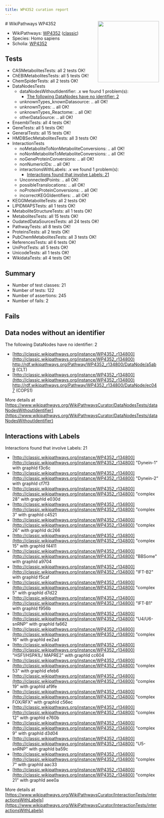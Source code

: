 ```yaml
---
title: WP4352 curation report
---
```


<img style="float: right; width: 200px" src="https://upload.wikimedia.org/wikipedia/commons/thumb/8/83/Wplogo_with_text_500.png/640px-Wplogo_with_text_500.png" />
# WikiPathways WP4352

* WikiPathways: [WP4352](https://wikipathways.org/pathways/WP4352) ([classic](https://classic.wikipathways.org/instance/WP4352))
* Species: Homo sapiens
* Scholia: [WP4352](https://scholia.toolforge.org/wikipathways/WP4352)
## Tests
* CASMetabolitesTests: all 2 tests OK!
* ChEBIMetabolitesTests: all 5 tests OK!
* ChemSpiderTests: all 2 tests OK!
* DataNodesTests
    * dataNodesWithoutIdentifier: .x we found 1 problem(s):
        * [The following DataNodes have no identifier: 2](#d2d32fa1)
    * unknownTypes_knownDatasource: .. all OK!
    * unknownTypes: .. all OK!
    * unknownTypes_Reactome: .. all OK!
    * otherDataSource: .. all OK!
* EnsemblTests: all 4 tests OK!
* GeneTests: all 5 tests OK!
* GeneralTests: all 15 tests OK!
* HMDBSecMetabolitesTests: all 3 tests OK!
* InteractionTests
    * noMetaboliteToNonMetaboliteConversions: .. all OK!
    * noNonMetaboliteToMetaboliteConversions: .. all OK!
    * noGeneProteinConversions: .. all OK!
    * nonNumericIDs: .. all OK!
    * interactionsWithLabels: .x we found 1 problem(s):
        * [Interactions found that involve Labels: 21](#fe97a8d8)
    * UnconnectedPoints: .. all OK!
    * possibleTranslocations: .. all OK!
    * noProteinProteinConversions: .. all OK!
    * incorrectKEGGIdentifiers: .. all OK!
* KEGGMetaboliteTests: all 2 tests OK!
* LIPIDMAPSTests: all 1 tests OK!
* MetaboliteStructureTests: all 1 tests OK!
* MetabolitesTests: all 15 tests OK!
* OudatedDataSourcesTests: all 24 tests OK!
* PathwayTests: all 8 tests OK!
* ProteinsTests: all 2 tests OK!
* PubChemMetabolitesTests: all 3 tests OK!
* ReferencesTests: all 6 tests OK!
* UniProtTests: all 5 tests OK!
* UnicodeTests: all 1 tests OK!
* WikidataTests: all 4 tests OK!


## Summary

* Number of test classes: 21
* Number of tests: 122
* Number of assertions: 245
* Number of fails: 2

## Fails

<a name="d2d32fa1" />

## Data nodes without an identifier

The following DataNodes have no identifier: 2

* [http://classic.wikipathways.org/instance/WP4352_r134800](http://classic.wikipathways.org/instance/WP4352_r134800) http://rdf.wikipathways.org/Pathway/WP4352_r134800/DataNode/a5ab9 (CLT)
* [http://classic.wikipathways.org/instance/WP4352_r134800](http://classic.wikipathways.org/instance/WP4352_r134800) http://rdf.wikipathways.org/Pathway/WP4352_r134800/DataNode/ec047 (COPS1)


More details at [https://www.wikipathways.org/WikiPathwaysCurator/DataNodesTests/dataNodesWithoutIdentifier](https://www.wikipathways.org/WikiPathwaysCurator/DataNodesTests/dataNodesWithoutIdentifier)

<a name="fe97a8d8" />

## Interactions with Labels

Interactions found that involve Labels: 21

* [http://classic.wikipathways.org/instance/WP4352_r134800](http://classic.wikipathways.org/instance/WP4352_r134800) "Dynein-1" with graphId f3c6c
* [http://classic.wikipathways.org/instance/WP4352_r134800](http://classic.wikipathways.org/instance/WP4352_r134800) "Dynein-2" with graphId cf7f3
* [http://classic.wikipathways.org/instance/WP4352_r134800](http://classic.wikipathways.org/instance/WP4352_r134800) "complex 28" with graphId e030d
* [http://classic.wikipathways.org/instance/WP4352_r134800](http://classic.wikipathways.org/instance/WP4352_r134800) "complex 3" with graphId c4521
* [http://classic.wikipathways.org/instance/WP4352_r134800](http://classic.wikipathways.org/instance/WP4352_r134800) "complex 26" with graphId dc266
* [http://classic.wikipathways.org/instance/WP4352_r134800](http://classic.wikipathways.org/instance/WP4352_r134800) "complex 15" with graphId f4411
* [http://classic.wikipathways.org/instance/WP4352_r134800](http://classic.wikipathways.org/instance/WP4352_r134800) "BBSome" with graphId a9704
* [http://classic.wikipathways.org/instance/WP4352_r134800](http://classic.wikipathways.org/instance/WP4352_r134800) "IFT-B2" with graphId f5caf
* [http://classic.wikipathways.org/instance/WP4352_r134800](http://classic.wikipathways.org/instance/WP4352_r134800) "complex 5" with graphId d7d22
* [http://classic.wikipathways.org/instance/WP4352_r134800](http://classic.wikipathways.org/instance/WP4352_r134800) "IFT-B1" with graphId f956b
* [http://classic.wikipathways.org/instance/WP4352_r134800](http://classic.wikipathways.org/instance/WP4352_r134800) "U4/U6-snRNP" with graphId fa662
* [http://classic.wikipathways.org/instance/WP4352_r134800](http://classic.wikipathways.org/instance/WP4352_r134800) "complex 16" with graphId ee2ad
* [http://classic.wikipathways.org/instance/WP4352_r134800](http://classic.wikipathways.org/instance/WP4352_r134800) "HSF1/HSPA1L/
MAPRE2" with graphId cc604
* [http://classic.wikipathways.org/instance/WP4352_r134800](http://classic.wikipathways.org/instance/WP4352_r134800) "complex 53" with graphId efeb6
* [http://classic.wikipathways.org/instance/WP4352_r134800](http://classic.wikipathways.org/instance/WP4352_r134800) "complex 19" with graphId af9fe
* [http://classic.wikipathways.org/instance/WP4352_r134800](http://classic.wikipathways.org/instance/WP4352_r134800) "complex FOX/RFX" with graphId c56ec
* [http://classic.wikipathways.org/instance/WP4352_r134800](http://classic.wikipathways.org/instance/WP4352_r134800) "complex 12" with graphId e760b
* [http://classic.wikipathways.org/instance/WP4352_r134800](http://classic.wikipathways.org/instance/WP4352_r134800) "complex 9" with graphId d3d04
* [http://classic.wikipathways.org/instance/WP4352_r134800](http://classic.wikipathways.org/instance/WP4352_r134800) "U5-snRNP" with graphId ba59c
* [http://classic.wikipathways.org/instance/WP4352_r134800](http://classic.wikipathways.org/instance/WP4352_r134800) "complex 7" with graphId aac33
* [http://classic.wikipathways.org/instance/WP4352_r134800](http://classic.wikipathways.org/instance/WP4352_r134800) "complex 21" with graphId aee0a


More details at [https://www.wikipathways.org/WikiPathwaysCurator/InteractionTests/interactionsWithLabels](https://www.wikipathways.org/WikiPathwaysCurator/InteractionTests/interactionsWithLabels)

